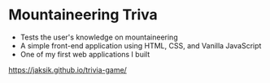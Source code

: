 # Mountaineering Triva #
* Tests the user's knowledge on mountaineering
* A simple front-end application using HTML, CSS, and Vanilla JavaScript
* One of my first web applications I built


https://jaksik.github.io/trivia-game/
